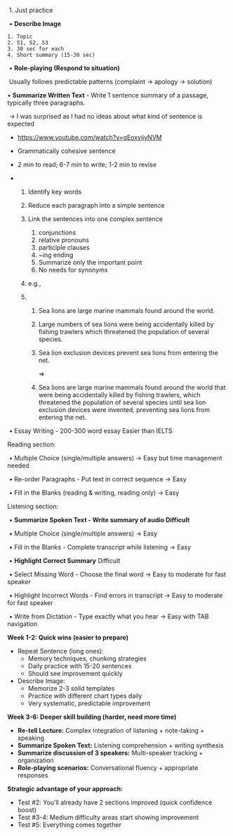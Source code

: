 <!-- ---
!-- Timestamp: 2025-09-25 22:50:38
!-- Author: ywatanabe
!-- File: /home/ywatanabe/proj/pte/docs/_2025-0925-1st-attempt.md
!-- --- -->


  ​	1. Just practice

  ​    •    **Describe Image**


   	1. Topic
   	2. S1, S2, S3
   	3. 30 sec for each
   	4. Short summary (15-30 sec)

  ​    •    **Role-playing (Respond to situation)**

  ​	Usually follows predictable patterns (complaint → apology → solution)

  •    **Summarize Written Text** - Write 1 sentence summary of a passage, typically three paragraphs.

  ​	-> I was surprised as I had no ideas about what kind of sentence is expected 

  - https://www.youtube.com/watch?v=gEoxvijyNVM

   -  Grammatically cohesive sentence

   -  2 min to read; 6-7 min to write; 1-2 min to revise

   -  1. Identify key words

      2. Reduce each paragraph into a simple sentence

      3. Link the sentences into one complex sentence

         1. conjunctions
         2. relative pronouns
         3. participle clauses
         4. ~ing ending
         5. Summarize only the important point
         6. No needs for synonyms

      4. e.g., 

      5. 1. Sea lions are large marine mammals found around the world.

         2. Large numbers of sea lions were being accidentally killed by fishing trawlers which
            threatened the population of several species.

         3. Sea lion exclusion devices prevent sea lions from entering the net.

            =>

         4. Sea lions are large marine mammals found around the world that were being
            accidentally killed by fishing trawlers, which threatened the population of several
            species until sea lion exclusion devices were invented, preventing sea lions from
            entering the net.

  ​    •    Essay Writing - 200-300 word essay Easier than IELTS

  Reading section:    

  ​    •    Multiple Choice (single/multiple answers) -> Easy but time management needed

  ​    •    Re-order Paragraphs - Put text in correct sequence -> Easy

  ​    •    Fill in the Blanks (reading & writing, reading only) -> Easy

  Listening section:    

  ​    •    **Summarize Spoken Text - Write summary of audio Difficult**

  ​    •    Multiple Choice (single/multiple answers) -> Easy

  ​    •    Fill in the Blanks - Complete transcript while listening -> Easy

  ​    •    **Highlight Correct Summary** Difficult

  ​    •    Select Missing Word - Choose the final word -> Easy to moderate for fast speaker

  ​    •    Highlight Incorrect Words - Find errors in transcript -> Easy to moderate for fast speaker

  ​    •    Write from Dictation - Type exactly what you hear -> Easy with TAB navigation	

**Week 1-2: Quick wins (easier to prepare)**

- Repeat Sentence (long ones):
  - Memory techniques, chunking strategies
  - Daily practice with 15-20 sentences
  - Should see improvement quickly
- Describe Image:
  - Memorize 2-3 solid templates
  - Practice with different chart types daily
  - Very systematic, predictable improvement

**Week 3-6: Deeper skill building (harder, need more time)**

- **Re-tell Lecture:** Complex integration of listening + note-taking + speaking
- **Summarize Spoken Text:** Listening comprehension + writing synthesis
- **Summarize discussion of 3 speakers:** Multi-speaker tracking + organization
- **Role-playing scenarios:** Conversational fluency + appropriate responses

**Strategic advantage of your approach:**

- Test #2: You'll already have 2 sections improved (quick confidence boost)
- Test #3-4: Medium difficulty areas start showing improvement
- Test #5: Everything comes together

<!-- EOF -->